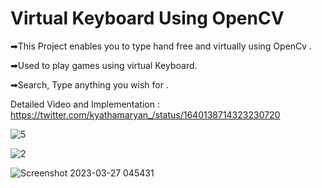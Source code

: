 # Virtual Keyboard Using OpenCV
➡This Project enables you to type hand free and virtually using OpenCv .


➡Used to play games using virtual Keyboard.

➡Search, Type anything you wish for .

Detailed Video and Implementation : https://twitter.com/kyathamaryan_/status/1640138714323230720


![5](https://user-images.githubusercontent.com/120780784/227811175-667615c1-9ef8-44de-96bd-b6f31f55d0db.png)

![2](https://user-images.githubusercontent.com/120780784/227811296-664ff877-3d00-4771-9f36-050bd8b862b0.png)

![Screenshot 2023-03-27 045431](https://user-images.githubusercontent.com/120780784/227811379-7d46adad-8d54-4959-8710-4e78a7d5d4e2.png)
